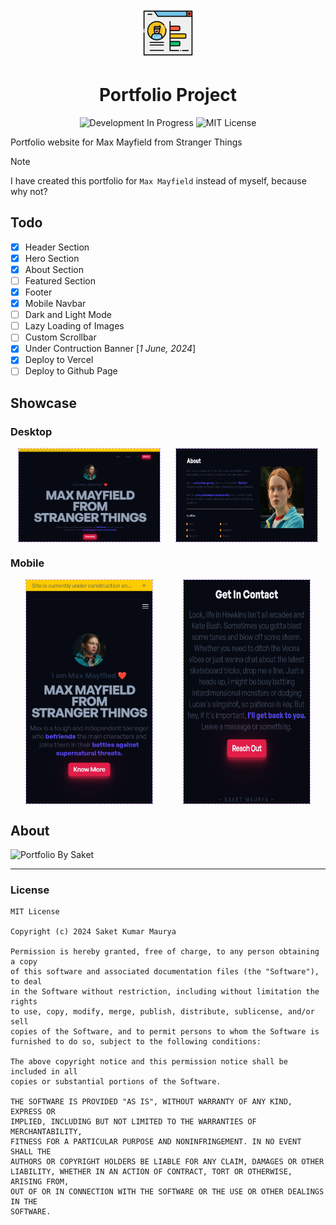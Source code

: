 <p align="center">
  <img src="./images/professional-portfolio.png" alt="AndroidIDE" width="80" height="80"/>
</p>

<h1 align="center">Portfolio Project</h1>

<p align="center">

<img src="https://img.shields.io/badge/Development%20-in%20progress-eed49f?style=for-the-badge" alt="Development In Progress">

<!-- <img src="https://img.shields.io/badge/Showcase%20Project%20-for%20ABES%20ACM%20Recruitment-ed8796?style=for-the-badge" alt="Showcase Project"> -->


<img src="https://img.shields.io/badge/License-MIT-a6da95.svg?style=for-the-badge" alt="MIT License">
</p>

<!-- ![Development In Progress](https://img.shields.io/badge/Development%20-in%20progress-eed49f?style=for-the-badge) -->
<!-- ![Showcase Project](https://img.shields.io/badge/Showcase%20Project%20-for%20ABES%20ACM%20Recruitment-ed8796?style=for-the-badge) -->
<!-- ![MIT License](https://img.shields.io/badge/License-MIT-a6da95.svg?style=for-the-badge) -->

Portfolio website for Max Mayfield from Stranger Things

> [!NOTE]
>
> I have created this portfolio for `Max Mayfield` instead of myself, because why not?

## Todo

- [x] Header Section
- [x] Hero Section
- [x] About Section
- [ ] Featured Section
- [x] Footer
- [x] Mobile Navbar
- [ ] Dark and Light Mode
- [ ] Lazy Loading of Images
- [ ] Custom Scrollbar
- [x] Under Contruction Banner [*1 June, 2024*]
- [x] Deploy to Vercel
- [ ] Deploy to Github Page

## Showcase

### Desktop
<div style="display: flex; justify-content: space-around; margin-bottom: 20px;">
    <img src="./images/hero_section.png" alt="Image 1" style="width: 45%; border: 1px dashed #c6a0f6;">
    <img src="./images/about_section.png" alt="Image 2" style="width: 45%; border: 1px dashed #c6a0f6;">
    <!-- <img src="./images/contact_section.png" alt="Image 3" style="width: 30%; border: 1px dashed #c6a0f6;"> -->
</div>

### Mobile
<div style="display: flex; justify-content: space-around;">
    <img src="./images/mobile_hero_section.png" alt="Image 1" style="width: 40%; border: 1px dashed #c6a0f6;">
    <!-- <img src="./images/mobile_about_section.png" alt="Image 2" style="width: 30%; border: 1px dashed #c6a0f6;"> -->
    <img src="./images/mobile_contact_section.png" alt="Image 3" style="width: 40%; border: 1px dashed #c6a0f6;">
</div>


## About

![Portfolio By Saket](https://img.shields.io/badge/portfolio--project-%20by%20Saket%20Maurya-f5a97f?style=for-the-badge)

--- 

### License

```
MIT License

Copyright (c) 2024 Saket Kumar Maurya

Permission is hereby granted, free of charge, to any person obtaining a copy
of this software and associated documentation files (the "Software"), to deal
in the Software without restriction, including without limitation the rights
to use, copy, modify, merge, publish, distribute, sublicense, and/or sell
copies of the Software, and to permit persons to whom the Software is
furnished to do so, subject to the following conditions:

The above copyright notice and this permission notice shall be included in all
copies or substantial portions of the Software.

THE SOFTWARE IS PROVIDED "AS IS", WITHOUT WARRANTY OF ANY KIND, EXPRESS OR
IMPLIED, INCLUDING BUT NOT LIMITED TO THE WARRANTIES OF MERCHANTABILITY,
FITNESS FOR A PARTICULAR PURPOSE AND NONINFRINGEMENT. IN NO EVENT SHALL THE
AUTHORS OR COPYRIGHT HOLDERS BE LIABLE FOR ANY CLAIM, DAMAGES OR OTHER
LIABILITY, WHETHER IN AN ACTION OF CONTRACT, TORT OR OTHERWISE, ARISING FROM,
OUT OF OR IN CONNECTION WITH THE SOFTWARE OR THE USE OR OTHER DEALINGS IN THE
SOFTWARE.
```
